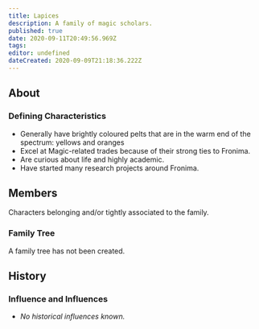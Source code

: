 ```yaml
---
title: Lapices
description: A family of magic scholars.
published: true
date: 2020-09-11T20:49:56.969Z
tags: 
editor: undefined
dateCreated: 2020-09-09T21:18:36.222Z
---
```


## About

### Defining Characteristics

- Generally have brightly coloured pelts that are in the warm end of the spectrum: yellows and oranges
- Excel at Magic-related trades because of their strong ties to Fronima.
- Are curious about life and highly academic.
- Have started many research projects around Fronima.

## Members

Characters belonging and/or tightly associated to the family.

### Family Tree

A family tree has not been created.

## History

### Influence and Influences

- *No historical influences known.*
